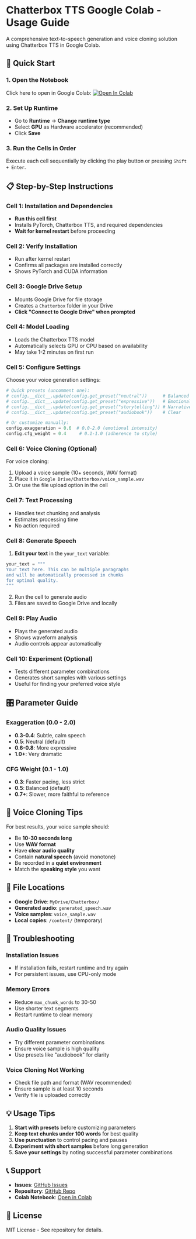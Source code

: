 # Chatterbox TTS Google Colab - Usage Guide

A comprehensive text-to-speech generation and voice cloning solution using Chatterbox TTS in Google Colab.

## 🚀 Quick Start

### 1. Open the Notebook
Click here to open in Google Colab: [![Open In Colab](https://colab.research.google.com/assets/colab-badge.svg)](https://colab.research.google.com/drive/1o_PnrXpxvAYozOYtnid74eqbHyOD9A45?usp=sharing)

### 2. Set Up Runtime
- Go to **Runtime** → **Change runtime type**
- Select **GPU** as Hardware accelerator (recommended)
- Click **Save**

### 3. Run the Cells in Order
Execute each cell sequentially by clicking the play button or pressing `Shift + Enter`.

## 📋 Step-by-Step Instructions

### Cell 1: Installation and Dependencies
- **Run this cell first**
- Installs PyTorch, Chatterbox TTS, and required dependencies
- **Wait for kernel restart** before proceeding

### Cell 2: Verify Installation
- Run after kernel restart
- Confirms all packages are installed correctly
- Shows PyTorch and CUDA information

### Cell 3: Google Drive Setup
- Mounts Google Drive for file storage
- Creates a `Chatterbox` folder in your Drive
- **Click "Connect to Google Drive" when prompted**

### Cell 4: Model Loading
- Loads the Chatterbox TTS model
- Automatically selects GPU or CPU based on availability
- May take 1-2 minutes on first run

### Cell 5: Configure Settings
Choose your voice generation settings:

```python
# Quick presets (uncomment one):
# config.__dict__.update(config.get_preset("neutral"))      # Balanced
# config.__dict__.update(config.get_preset("expressive"))   # Emotional
# config.__dict__.update(config.get_preset("storytelling")) # Narrative
# config.__dict__.update(config.get_preset("audiobook"))    # Clear

# Or customize manually:
config.exaggeration = 0.6  # 0.0-2.0 (emotional intensity)
config.cfg_weight = 0.4     # 0.1-1.0 (adherence to style)
```

### Cell 6: Voice Cloning (Optional)
For voice cloning:
1. Upload a voice sample (10+ seconds, WAV format)
2. Place it in `Google Drive/Chatterbox/voice_sample.wav`
3. Or use the file upload option in the cell

### Cell 7: Text Processing
- Handles text chunking and analysis
- Estimates processing time
- No action required

### Cell 8: Generate Speech
1. **Edit your text** in the `your_text` variable:
```python
your_text = """
Your text here. This can be multiple paragraphs
and will be automatically processed in chunks
for optimal quality.
"""
```
2. Run the cell to generate audio
3. Files are saved to Google Drive and locally

### Cell 9: Play Audio
- Plays the generated audio
- Shows waveform analysis
- Audio controls appear automatically

### Cell 10: Experiment (Optional)
- Tests different parameter combinations
- Generates short samples with various settings
- Useful for finding your preferred voice style

## 🎛️ Parameter Guide

### Exaggeration (0.0 - 2.0)
- **0.3-0.4**: Subtle, calm speech
- **0.5**: Neutral (default)
- **0.6-0.8**: More expressive
- **1.0+**: Very dramatic

### CFG Weight (0.1 - 1.0)
- **0.3**: Faster pacing, less strict
- **0.5**: Balanced (default)
- **0.7+**: Slower, more faithful to reference

## 🎤 Voice Cloning Tips

For best results, your voice sample should:
- Be **10-30 seconds long**
- Use **WAV format**
- Have **clear audio quality**
- Contain **natural speech** (avoid monotone)
- Be recorded in a **quiet environment**
- Match the **speaking style** you want

## 📁 File Locations

- **Google Drive**: `MyDrive/Chatterbox/`
- **Generated audio**: `generated_speech.wav`
- **Voice samples**: `voice_sample.wav`
- **Local copies**: `/content/` (temporary)

## 🔧 Troubleshooting

### Installation Issues
- If installation fails, restart runtime and try again
- For persistent issues, use CPU-only mode

### Memory Errors
- Reduce `max_chunk_words` to 30-50
- Use shorter text segments
- Restart runtime to clear memory

### Audio Quality Issues
- Try different parameter combinations
- Ensure voice sample is high quality
- Use presets like "audiobook" for clarity

### Voice Cloning Not Working
- Check file path and format (WAV recommended)
- Ensure sample is at least 10 seconds
- Verify file is uploaded correctly

## 💡 Usage Tips

1. **Start with presets** before customizing parameters
2. **Keep text chunks under 100 words** for best quality  
3. **Use punctuation** to control pacing and pauses
4. **Experiment with short samples** before long generation
5. **Save your settings** by noting successful parameter combinations

## 📞 Support

- **Issues**: [GitHub Issues](https://github.com/notebook-nexus/chatterbox-tts-colab/issues)
- **Repository**: [GitHub Repo](https://github.com/notebook-nexus/chatterbox-tts-colab)
- **Colab Notebook**: [Open in Colab](https://colab.research.google.com/drive/1o_PnrXpxvAYozOYtnid74eqbHyOD9A45?usp=sharing)

## 📄 License

MIT License - See repository for details.